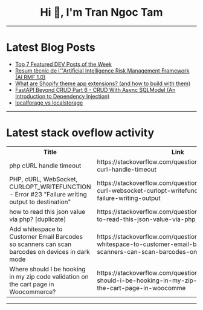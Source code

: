 <h1 align="center">Hi 👋, I'm Tran Ngoc Tam</h1>

---

# Latest Blog Posts 
<!-- BLOG-POST-LIST:START -->
- [Top 7 Featured DEV Posts of the Week](https://dev.to/devteam/top-7-featured-dev-posts-of-the-week-pg0)
- [Resum tècnic de l&#39;&quot;Artificial Intelligence Risk Management Framework &lpar;AI RMF 1.0&rpar;](https://dev.to/gcjordi/resum-tecnic-de-lartificial-intelligence-risk-management-framework-ai-rmf-10-4aia)
- [What are Shopify theme app extensions? &lpar;and how to build with them&rpar;](https://dev.to/gadget/what-are-shopify-theme-app-extensions-and-how-to-build-with-them-5bf5)
- [FastAPI Beyond CRUD Part 6 - CRUD With Async SQLModel &lpar;An Introduction to Dependency Injection&rpar;](https://dev.to/jod35/fastapi-beyond-crud-part-6-crud-with-async-sqlmodel-an-introduction-to-dependency-injection-5d1e)
- [localforage vs localstorage](https://dev.to/dumorando/localforage-vs-localstorage-43ap)
<!-- BLOG-POST-LIST:END -->

---

# Latest stack oveflow activity
<table>
  <tr><th>Title</th><th>Link</th></tr>
  <!-- STACKOVERFLOW:START --><tr><td>php cURL handle timeout</td><td>https://stackoverflow.com/questions/78577181/php-curl-handle-timeout</td></tr><tr><td>PHP, cURL, WebSocket, CURLOPT_WRITEFUNCTION - Error #23 &quot;Failure writing output to destination&quot;</td><td>https://stackoverflow.com/questions/78577141/php-curl-websocket-curlopt-writefunction-error-23-failure-writing-output</td></tr><tr><td>how to read this json value via php? [duplicate]</td><td>https://stackoverflow.com/questions/78577046/how-to-read-this-json-value-via-php</td></tr><tr><td>Add whitespace to Customer Email Barcodes so scanners can scan barcodes on devices in dark mode</td><td>https://stackoverflow.com/questions/78576990/add-whitespace-to-customer-email-barcodes-so-scanners-can-scan-barcodes-on-devic</td></tr><tr><td>Where should I be hooking in my zip code validation on the cart page in Woocommerce?</td><td>https://stackoverflow.com/questions/78576986/where-should-i-be-hooking-in-my-zip-code-validation-on-the-cart-page-in-woocomme</td></tr><!-- STACKOVERFLOW:END -->
</table>

---


